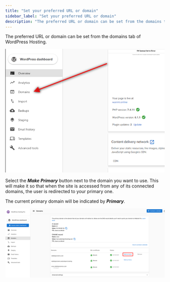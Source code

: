 ```yaml
---
title: "Set your preferred URL or domain"
sidebar_label: "Set your preferred URL or domain"
description: "The preferred URL or domain can be set from the domains tab of WordPress Hosting.   \n   \n  Select the    Make Primary    button next to the domain you want to"
---
```


The preferred URL or domain can be set from the domains tab of WordPress Hosting.

![Screenshot 2025-06-03 at 9.36.01 AM.png](./img/4406961663767-8cc0b0e4d2.png)

Select the _**Make Primary**_ button next to the domain you want to use. This will make it so that when the site is accessed from any of its connected domains, the user is redirected to your primary one.

The current primary domain will be indicated by _**Primary**_. 

![](./img/4406961663767-03b82b2562.png)